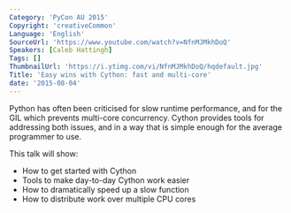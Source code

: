 ```yaml
---
Category: 'PyCon AU 2015'
Copyright: 'creativeCommon'
Language: 'English'
SourceUrl: 'https://www.youtube.com/watch?v=NfnMJMkhDoQ'
Speakers: [Caleb Hattingh]
Tags: []
ThumbnailUrl: 'https://i.ytimg.com/vi/NfnMJMkhDoQ/hqdefault.jpg'
Title: 'Easy wins with Cython: fast and multi-core'
date: '2015-08-04'
---
```

Python has often been criticised for slow runtime performance, and for the GIL which prevents multi-core concurrency. Cython provides tools for addressing both issues, and in a way that is simple enough for the average programmer to use.

This talk will show:

- How to get started with Cython
- Tools to make day-to-day Cython work easier
- How to dramatically speed up a slow function
- How to distribute work over multiple CPU cores
